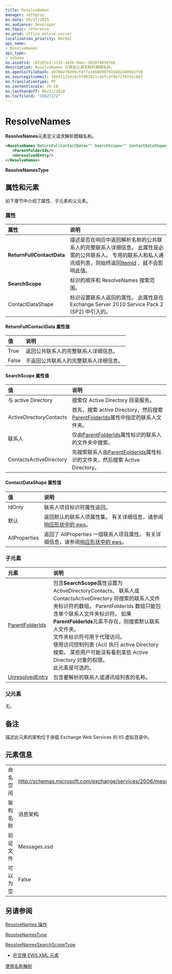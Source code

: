 ```yaml
---
title: ResolveNames
manager: sethgros
ms.date: 09/17/2015
ms.audience: Developer
ms.topic: reference
ms.prod: office-online-server
localization_priority: Normal
api_name:
- ResolveNames
api_type:
- schema
ms.assetid: c85207e1-1315-443b-94ec-2b58f405076b
description: ResolveNames 元素定义请求解析模糊名称。
ms.openlocfilehash: e97b6e78d99cf8ffa3d680907916882d40963f59
ms.sourcegitcommit: 34041125dc8c5f993b21cebfc4f8b72f0fd2cb6f
ms.translationtype: MT
ms.contentlocale: zh-CN
ms.lasthandoff: 06/11/2018
ms.locfileid: "19827172"
---
```

# <a name="resolvenames"></a>ResolveNames

**ResolveNames**元素定义请求解析模糊名称。 
  
```XML
<ResolveNames ReturnFullContactData="" SearchScope="" ContactDataShape="">
   <ParentFolderIds/>
   <UnresolvedEntry/>
</ResolveNames>
```

 **ResolveNamesType**
## <a name="attributes-and-elements"></a>属性和元素

如下章节中介绍了属性、子元素和父元素。
  
### <a name="attributes"></a>属性

|**属性**|**说明**|
|:-----|:-----|
|**ReturnFullContactData** <br/> |描述是否在响应中返回解析名称的公共联系人的完整联系人详细信息。 此属性是必需的公共联系人。 专用的联系人和私人通讯组列表，则始终返回[ItemId](itemid.md) ，就不会影响此值。  <br/> |
|**SearchScope** <br/> |标识的顺序和 ResolveNames 搜索范围。  <br/> |
|ContactDataShape  <br/> |标识设置联系人返回的属性。 此属性是在 Exchange Server 2010 Service Pack 2 (SP2) 中引入的。  <br/> |
   
#### <a name="returnfullcontactdata-attribute-values"></a>ReturnFullContactData 属性值

|**值**|**说明**|
|:-----|:-----|
|True  <br/> |返回公共联系人的完整联系人详细信息。  <br/> |
|False  <br/> |不返回公共联系人的完整联系人详细信息。  <br/> |
   
#### <a name="searchscope-attribute-values"></a>SearchScope 属性值

|**值**|**说明**|
|:-----|:-----|
|与 active Directory  <br/> |搜索仅 Active Directory 目录服务。  <br/> |
|ActiveDirectoryContacts  <br/> |首先，搜索 active Directory，然后搜索[ParentFolderIds](parentfolderids.md)属性中指定的联系人文件夹。  <br/> |
|联系人  <br/> |仅由[ParentFolderIds](parentfolderids.md)属性标识的联系人的文件夹中搜索。  <br/> |
|ContactsActiveDirectory  <br/> |先搜索联系人由[ParentFolderIds](parentfolderids.md)属性标识的文件夹，然后搜索 Active Directory。  <br/> |
   
#### <a name="contactdatashape-attribute-values"></a>ContactDataShape 属性值

|**值**|**说明**|
|:-----|:-----|
|IdOnly  <br/> |联系人项目标识符属性返回。  <br/> |
|默认  <br/> |返回默认的联系人项属性集。 有关详细信息，请参阅[响应形状中的 ews](http://msdn.microsoft.com/library/1c5ddc0a-c4e0-4488-8972-7543b5b464df%28Office.15%29.aspx)。  <br/> |
|AllProperties  <br/> |返回了 AllProperties 一组联系人项目属性。 有关详细信息，请参阅[响应形状中的 ews](http://msdn.microsoft.com/library/1c5ddc0a-c4e0-4488-8972-7543b5b464df%28Office.15%29.aspx)。  <br/> |
   
### <a name="child-elements"></a>子元素

|**元素**|**说明**|
|:-----|:-----|
|[ParentFolderIds](parentfolderids.md) <br/> |包含**SearchScope**属性设置为 ActiveDirectoryContacts、 联系人或 ContactsActiveDirectory 将搜索的联系人文件夹标识符的数组。 ParentFolderIds 数组只能包含单个联系人文件夹标识符。 如果**ParentFolderIds**元素不存在，则搜索默认联系人文件夹。  <br/> 文件夹标识符可用于代理访问。  <br/> 使用访问控制列表 (Acl) 执行 active Directory 搜索。 某些用户可能没有看到某些 Active Directory 对象的权限。  <br/> 此元素是可选的。  <br/> |
|[UnresolvedEntry](unresolvedentry.md) <br/> |包含要解析的联系人或通讯组列表的名称。  <br/> |
   
### <a name="parent-elements"></a>父元素

无。
  
## <a name="remarks"></a>备注

描述此元素的架构位于承载 Exchange Web Services 的 IIS 虚拟目录中。
  
## <a name="element-information"></a>元素信息

|||
|:-----|:-----|
|命名空间  <br/> |http://schemas.microsoft.com/exchange/services/2006/messages  <br/> |
|架构名称  <br/> |消息架构  <br/> |
|验证文件  <br/> |Messages.xsd  <br/> |
|可以为空  <br/> |False  <br/> |
   
## <a name="see-also"></a>另请参阅



[ResolveNames 操作](resolvenames-operation.md)
  
[ResolveNamesType](https://msdn.microsoft.com/library/ExchangeWebServices.ResolveNamesType.aspx)
  
[ResolveNamesSearchScopeType](https://msdn.microsoft.com/library/ExchangeWebServices.ResolveNamesSearchScopeType.aspx)


- [在交换 EWS XML 元素](ews-xml-elements-in-exchange.md)


[使用名称解析](http://msdn.microsoft.com/library/9257fb07-89d2-46eb-b885-e2173fe6fbc1%28Office.15%29.aspx)

